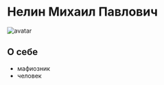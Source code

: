 # Нелин Михаил Павлович
  ![avatar](https://sun9-63.userapi.com/impg/VYRL9_KYNawdyyAlDhOTvXEVYwOOkaiTLeR-wQ/nCTly6Nm0c8.jpg?size=810x1080&quality=95&sign=cbea163c9f34ba37463e80c43b16800b&type=album)
## О себе
* мафиозник
* человек
